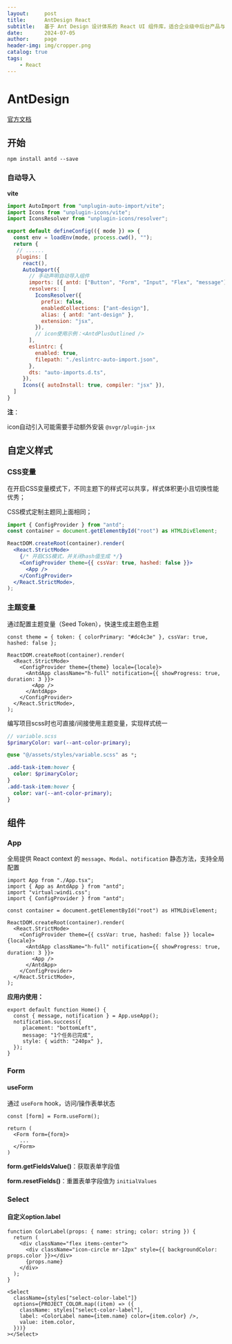 ```yaml
---
layout:     post
title:      AntDesign React
subtitle:   基于 Ant Design 设计体系的 React UI 组件库，适合企业级中后台产品与前台桌面网站。
date:       2024-07-05
author:     page
header-img: img/cropper.png
catalog: true
tags:
    - React
---
```


# AntDesign

[官方文档](https://ant.design/index-cn) 

## 开始

```shell
npm install antd --save
```

### 自动导入

**vite**

```js
import AutoImport from "unplugin-auto-import/vite";
import Icons from "unplugin-icons/vite";
import IconsResolver from "unplugin-icons/resolver";

export default defineConfig(({ mode }) => {
  const env = loadEnv(mode, process.cwd(), "");
  return {
   // ......
   plugins: [
     react(),
     AutoImport({
       // 手动声明自动导入组件
       imports: [{ antd: ["Button", "Form", "Input", "Flex", "message"] }],
       resolvers: [
         IconsResolver({
           prefix: false,
           enabledCollections: ["ant-design"],
           alias: { antd: "ant-design" },
           extension: "jsx",
         }),
         // icon使用示例：<AntdPlusOutlined />
       ],
       eslintrc: {
         enabled: true,
         filepath: "./eslintrc-auto-import.json",
       },
       dts: "auto-imports.d.ts",
     }),
     Icons({ autoInstall: true, compiler: "jsx" }),
  ]
}
```

**注**：

icon自动引入可能需要手动额外安装 `@svgr/plugin-jsx`

## 自定义样式

### CSS变量

在开启CSS变量模式下，不同主题下的样式可以共享，样式体积更小且切换性能优秀；

CSS模式定制主题同上面相同；

```jsx
import { ConfigProvider } from "antd";
const container = document.getElementById("root") as HTMLDivElement;

ReactDOM.createRoot(container).render(
  <React.StrictMode>
    {/* 开启CSS模式，并关闭hash值生成 */}
    <ConfigProvider theme={{ cssVar: true, hashed: false }}>
      <App />
    </ConfigProvider>
  </React.StrictMode>,
);
```

### 主题变量

通过配置主题变量（Seed Token），快速生成主题色主题

```tsx
const theme = { token: { colorPrimary: "#dc4c3e" }, cssVar: true, hashed: false };

ReactDOM.createRoot(container).render(
  <React.StrictMode>
    <ConfigProvider theme={theme} locale={locale}>
      <AntdApp className="h-full" notification={{ showProgress: true, duration: 3 }}>
        <App />
      </AntdApp>
    </ConfigProvider>
  </React.StrictMode>,
);
```

编写项目scss时也可直接/间接使用主题变量，实现样式统一

```sass
// variable.scss
$primaryColor: var(--ant-color-primary);
```

```sass
@use "@/assets/styles/variable.scss" as *;

.add-task-item:hover {
  color: $primaryColor;
}
.add-task-item:hover {
  color: var(--ant-color-primary);
}
```

## 组件

### App

全局提供 React context 的 `message`、`Modal`、`notification` 静态方法，支持全局配置

```tsx
import App from "./App.tsx";
import { App as AntdApp } from "antd";
import "virtual:windi.css";
import { ConfigProvider } from "antd";

const container = document.getElementById("root") as HTMLDivElement;

ReactDOM.createRoot(container).render(
  <React.StrictMode>
    <ConfigProvider theme={{ cssVar: true, hashed: false }} locale={locale}>
      <AntdApp className="h-full" notification={{ showProgress: true, duration: 3 }}>
        <App />
      </AntdApp>
    </ConfigProvider>
  </React.StrictMode>,
);
```

**应用内使用：**

```tsx
export default function Home() {
  const { message, notification } = App.useApp(); 
  notification.success({
     placement: "bottomLeft",
     message: "1个任务已完成",
     style: { width: "240px" },
  });
}
```

### Form

#### useForm

通过 `useForm` hook，访问/操作表单状态

```tsx
const [form] = Form.useForm();

return (
  <Form form={form}>
    ...
  </Form>
)
```

**form.getFieldsValue()**：获取表单字段值

**form.resetFields()**：重置表单字段值为 `initialValues`

### Select

#### 自定义option.label

```tsx
function ColorLabel(props: { name: string; color: string }) {
  return (
    <div className="flex items-center">
      <div className="icon-circle mr-12px" style={{ backgroundColor: props.color }}></div>
      {props.name}
    </div>
  );
}
```

```tsx
<Select
  className={styles["select-color-label"]}
  options={PROJECT_COLOR.map((item) => ({
    className: styles["select-color-label"],
    label: <ColorLabel name={item.name} color={item.color} />,
    value: item.color,
  }))}
></Select>
```
